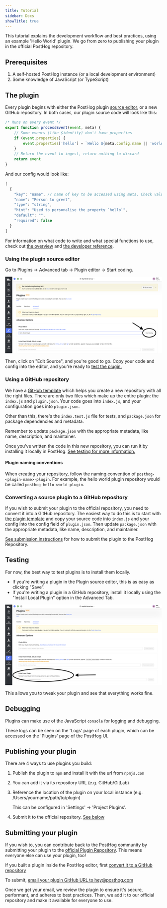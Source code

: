 ```yaml
---
title: Tutorial
sidebar: Docs
showTitle: true
---
```


This tutorial explains the development workflow and best practices, using an example 'Hello World' plugin. We go from zero to publishing your plugin in the official PostHog repository.

## Prerequisites

1. A self-hosted PostHog instance (or a local development environment)
1. Some knowledge of JavaScript (or TypeScript)

## The plugin

Every plugin begins with either the PostHog plugin [source editor](#using-the-plugin-source-editor), or a new GitHub repository. In both cases, our plugin source code will look like this:

```js
/* Runs on every event */
export function processEvent(event, meta) {
    // Some events (like $identify) don't have properties
    if (event.properties) {
        event.properties['hello'] = `Hello ${meta.config.name || 'world'}`
    }
    // Return the event to ingest, return nothing to discard  
    return event
}
```

And our config would look like:

```js
[
  {
    "key": "name", // name of key to be accessed using meta. Check value using `meta.config.name`
    "name": "Person to greet",
    "type": "string",
    "hint": "Used to personalise the property `hello`",
    "default": "",
    "required": false
  }
]
```

For information on what code to write and what special functions to use, check out [the overview](/docs/plugins/build/overview) and [the developer reference](/docs/plugins/build/reference).

### Using the plugin source editor

Go to Plugins -> Advanced tab -> Plugin editor -> Start coding.

![Plugin editor location](../../../images/plugins/plugin-editor-location.png)

Then, click on "Edit Source", and you're good to go. Copy your code and config into the editor, and you're ready to [test the plugin.](#testing)

### Using a GitHub repository

We have a [GitHub template](https://github.com/PostHog/posthog-plugin-starter-kit/generate) which helps you create a new repository with all the right files. There are only two files which make up the entire plugin: the `index.js` and `plugin.json`. Your code goes into `index.js`, and your configuration goes into `plugin.json`.

Other than this, there's the `index.test.js` file for tests, and `package.json` for package dependencies and metadata.

Remember to update `package.json` with the appropriate metadata, like name, description, and maintainer.

Once you've written the code in this new repository, you can run it by installing it locally in PostHog. [See testing for more information.](#testing)

#### Plugin naming conventions

When creating your repository, follow the naming convention of `posthog-<plugin-name>-plugin`. For example, the hello world plugin repository would be called `posthog-hello-world-plugin`.

### Converting a source plugin to a GitHub repository

If you wish to submit your plugin to the official repository, you need to convert it into a GitHub repository. The easiest way to do this is to start with [the plugin template](https://github.com/PostHog/posthog-plugin-starter-kit/generate) and copy your source code into `index.js` and your config into the config field of `plugin.json`. Then update `package.json` with the appropriate metadata, like name, description, and maintainer.

[See submission instructions](#submitting-your-plugin) for how to submit the plugin to the PostHog Repository.

## Testing

For now, the best way to test plugins is to install them locally. 

- If you're writing a plugin in the Plugin source editor, this is as easy as clicking "Save".
- If you're writing a plugin in a GitHub repository, install it locally using the "Install Local Plugin" option in the Advanced Tab.

![Install plugin location](../../../images/plugins/install-plugin-location.png)

This allows you to tweak your plugin and see that everything works fine.

## Debugging

Plugins can make use of the JavaScript `console` for logging and debugging. 

These logs can be seen on the 'Logs' page of each plugin, which can be accessed on the 'Plugins' page of the PostHog UI.

## Publishing your plugin

There are 4 ways to use plugins you build:

1. Publish the plugin to `npm` and install it with the url from `npmjs.com` 
1. You can add it via its repository URL (e.g. GitHub/GitLab)
1. Reference the location of the plugin on your local instance (e.g. /Users/yourname/path/to/plugin)  

    This can be configured in 'Settings' -> 'Project Plugins'.
1. Submit it to the official repository. [See below](#submitting-your-plugin) 

## Submitting your plugin

If you wish to, you can contribute back to the PostHog community by submitting your plugin to the [official Plugin Repository](/plugins). This means everyone else can use your plugin, too!

If you built a plugin inside the PostHog editor, first [convert it to a GitHub repository](#converting-a-source-plugin-to-a-github-repository)

To submit, [email your plugin GitHub URL to hey@posthog.com](mailto:hey@posthog.com?subject=Submit%20Plugin%20to%20Repository&body=Plugin%20GitHub%20link%3A)

Once we get your email, we review the plugin to ensure it's secure, performant, and adheres to best practices. Then, we add it to our official repository and make it available for everyone to use.
